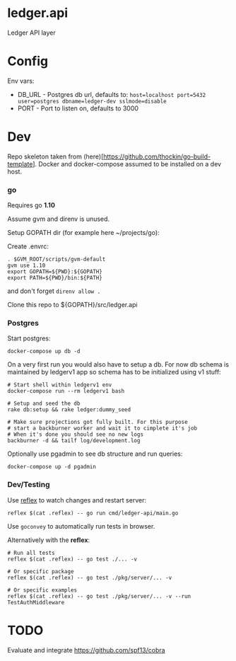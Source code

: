 # ledger.api
Ledger API layer

# Config

Env vars:

* DB_URL - Postgres db url, defaults to: `host=localhost port=5432 user=postgres dbname=ledger-dev sslmode=disable`
* PORT - Port to listen on, defaults to 3000

# Dev

Repo skeleton taken from (here)[https://github.com/thockin/go-build-template].
Docker and docker-compose assumed to be installed on a dev host.

### go

Requires go **1.10**

Assume gvm and direnv is unused.

Setup GOPATH dir (for example here ~/projects/go):

Create .envrc:
```
. $GVM_ROOT/scripts/gvm-default
gvm use 1.10
export GOPATH=${PWD}:${GOPATH}
export PATH=${PWD}/bin:${PATH}
```
and don't forget `direnv allow .`

Clone this repo to ${GOPATH}/src/ledger.api

### Postgres

Start postgres:

```
docker-compose up db -d
```

On a very first run you would also have to setup a db.
For now db schema is maintained by ledgerv1 app so schema has to be 
initialized using v1 stuff:

```
# Start shell within ledgerv1 env
docker-compose run --rm ledgerv1 bash

# Setup and seed the db
rake db:setup && rake ledger:dummy_seed

# Make sure projections got fully built. For this purpose
# start a backburner worker and wait it to cimplete it's job
# When it's done you should see no new logs
backburner -d && tailf log/development.log
```

Optionally use pgadmin to see db structure and run queries:

`docker-compose up -d pgadmin`

### Dev/Testing

Use [reflex](https://github.com/cespare/reflex) to watch changes and restart server:

```
reflex $(cat .reflex) -- go run cmd/ledger-api/main.go
```

Use `goconvey` to automatically run tests in browser.

Alternatively with the **reflex**:

```
# Run all tests
reflex $(cat .reflex) -- go test ./... -v

# Or specific package
reflex $(cat .reflex) -- go test ./pkg/server/... -v

# Or specific examples
reflex $(cat .reflex) -- go test ./pkg/server/... -v --run TestAuthMiddleware
```

# TODO

Evaluate and integrate https://github.com/spf13/cobra
